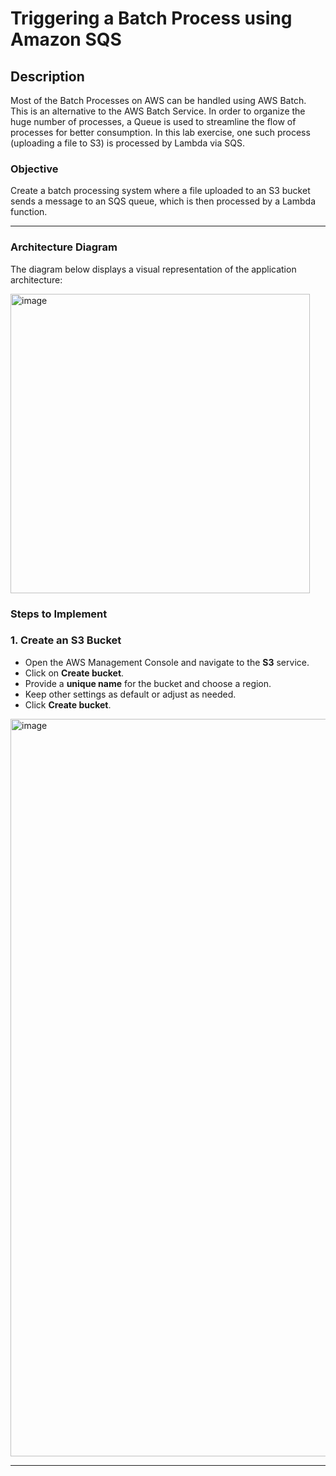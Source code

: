 # Triggering a Batch Process using Amazon SQS

## Description

Most of the Batch Processes on AWS can be handled using AWS Batch. This is an alternative to the AWS Batch Service. In order to organize the huge number of processes, a Queue is used to streamline the flow of processes
for better consumption. In this lab exercise, one such process (uploading a file to S3) is processed by Lambda via SQS.

### **Objective**
Create a batch processing system where a file uploaded to an S3 bucket sends a message to an SQS queue, which is then processed by a Lambda function.


---

### **Architecture Diagram**

The diagram below displays a visual representation of the application architecture:

<img width="479" alt="image" src="https://github.com/user-attachments/assets/e5d2a141-6c60-44f7-a76d-a742690c3db5">


### **Steps to Implement**

### 1. **Create an S3 Bucket**
- Open the AWS Management Console and navigate to the **S3** service.
- Click on **Create bucket**.
- Provide a **unique name** for the bucket and choose a region.
- Keep other settings as default or adjust as needed.
- Click **Create bucket**.


<img width="1180" alt="image" src="https://github.com/user-attachments/assets/08b30f96-13ad-4dc4-82ee-3a829e5a7197">


---

